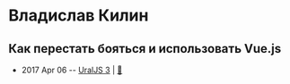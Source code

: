 # Владислав Килин

## Как перестать бояться и использовать Vue.js
- 2017 Apr 06 -- [UralJS 3](https://www.youtube.com/watch?v=r45EorOK7MA)  | [:notebook:](https://drive.google.com/file/d/0B5Ws8A4Wj25DZUFad2ZFUHV4RWM/view?usp=sharing)  
